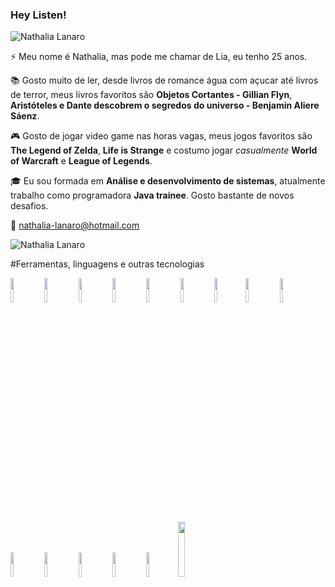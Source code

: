 ### Hey Listen!

<img src="https://komarev.com/ghpvc/?username=adrianoleitedasilva&label=Profile%20views&color=0e75b6&style=social" alt="Nathalia Lanaro" />




⚡ Meu nome é Nathalia, mas pode me chamar de Lia, eu tenho 25 anos.

:books: Gosto muito de ler, desde livros de romance água com açucar até livros de terror, meus livros favoritos são **Objetos Cortantes - Gillian Flyn**, **Aristóteles e Dante descobrem o segredos do universo - Benjamin Aliere Sáenz**.

:video_game: Gosto de jogar video game nas horas vagas, meus jogos favoritos são **The Legend of Zelda**,     **Life is Strange** e  costumo jogar *casualmente* **World of Warcraft** e **League of Legends**.

:mortar_board: Eu sou formada em   **Análise e desenvolvimento de sistemas**, atualmente trabalho como programadora **Java trainee**. Gosto bastante de novos desafios.

:e-mail: nathalia-lanaro@hotmail.com

<img align="center" src="https://github-readme-stats.vercel.app/api?username=lialanaro&show_icons=true&locale=en" alt="Nathalia Lanaro" />

#Ferramentas, linguagens e outras tecnologias 

<code><img width="10%" src="https://www.vectorlogo.zone/logos/visualstudio_code/visualstudio_code-ar21.svg"></code> <code><img width="10%" src="https://www.vectorlogo.zone/logos/eclipse/eclipse-ar21.svg"></code> <code><img width="10%" src="https://www.vectorlogo.zone/logos/atom_io/atom_io-ar21.svg"></code> <code><img width="10%" src="https://www.vectorlogo.zone/logos/git-scm/git-scm-ar21.svg"></code> <code><img width="10%" src="https://www.vectorlogo.zone/logos/github/github-ar21.svg"></code> </code> <code><img width="10%" src="https://www.vectorlogo.zone/logos/java/java-ar21.svg"></code> <code><img width="10%" src="https://www.vectorlogo.zone/logos/javascript/javascript-ar21.svg"></code><code><img width="10%" src="https://www.vectorlogo.zone/logos/php/php-ar21.svg"></code>
<code><img width="10%" src="https://www.vectorlogo.zone/logos/getbootstrap/getbootstrap-ar21.svg"></code> <code><img width="10%" src="https://www.vectorlogo.zone/logos/netlifyapp_watercss/netlifyapp_watercss-ar21.svg"></code> </code> <code><img width="10%" src="https://www.vectorlogo.zone/logos/w3_html5/w3_html5-ar21.svg"></code> <code><img width="10%" src="https://www.vectorlogo.zone/logos/mysql/mysql-ar21.svg"></code> <code><img width="10%" src="https://upload.wikimedia.org/wikipedia/de/a/aa/Heidisql_logo.svg"></code> <code><img width="10%" src="https://www.vectorlogo.zone/logos/hibernate/hibernate-ar21.svg"></code><code><img width="15%" src="https://www.vectorlogo.zone/logos/discordapp/discordapp-ar21.svg"></code> </code> 

